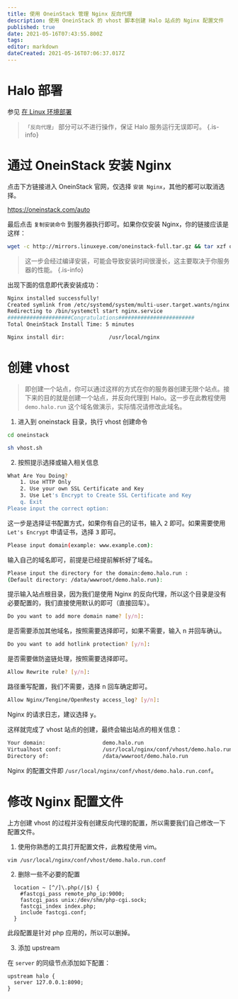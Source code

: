 ```yaml
---
title: 使用 OneinStack 管理 Nginx 反向代理
description: 使用 OneinStack 的 vhost 脚本创建 Halo 站点的 Nginx 配置文件
published: true
date: 2021-05-16T07:43:55.800Z
tags: 
editor: markdown
dateCreated: 2021-05-16T07:06:37.017Z
---
```


# Halo 部署

参见 [在 Linux 环境部署](/install/linux)

> `「反向代理」` 部分可以不进行操作，保证 Halo 服务运行无误即可。
{.is-info}

# 通过 OneinStack 安装 Nginx

点击下方链接进入 OneinStack 官网，仅选择 `安装 Nginx`，其他的都可以取消选择。

https://oneinstack.com/auto

最后点击 `复制安装命令` 到服务器执行即可。如果你仅安装 Nginx，你的链接应该是这样：

```bash
wget -c http://mirrors.linuxeye.com/oneinstack-full.tar.gz && tar xzf oneinstack-full.tar.gz && ./oneinstack/install.sh --nginx_option 1
```

> 这一步会经过编译安装，可能会导致安装时间很漫长，这主要取决于你服务器的性能。
{.is-info}

出现下面的信息即代表安装成功：

```bash
Nginx installed successfully!
Created symlink from /etc/systemd/system/multi-user.target.wants/nginx.service to /usr/lib/systemd/system/nginx.service.
Redirecting to /bin/systemctl start nginx.service
####################Congratulations########################
Total OneinStack Install Time: 5 minutes

Nginx install dir:              /usr/local/nginx
```

# 创建 vhost

> 即创建一个站点，你可以通过这样的方式在你的服务器创建无限个站点。接下来的目的就是创建一个站点，并反向代理到 Halo。这一步在此教程使用 `demo.halo.run` 这个域名做演示，实际情况请修改此域名。

1. 进入到 oneinstack 目录，执行 vhost 创建命令

```bash
cd oneinstack
```

```bash
sh vhost.sh
```

2. 按照提示选择或输入相关信息

```bash	
What Are You Doing?
	1. Use HTTP Only
	2. Use your own SSL Certificate and Key
	3. Use Let's Encrypt to Create SSL Certificate and Key
	q. Exit
Please input the correct option:
```

这一步是选择证书配置方式，如果你有自己的证书，输入 <kbd>2</kbd> 即可。如果需要使用 `Let's Encrypt` 申请证书，选择 <kbd>3</kbd> 即可。

```bash
Please input domain(example: www.example.com):
```

输入自己的域名即可，前提是已经提前解析好了域名。

```bash
Please input the directory for the domain:demo.halo.run :
(Default directory: /data/wwwroot/demo.halo.run):
```

提示输入站点根目录，因为我们是使用 Nginx 的反向代理，所以这个目录是没有必要配置的，我们直接使用默认的即可（直接回车）。

```bash
Do you want to add more domain name? [y/n]:
```

是否需要添加其他域名，按照需要选择即可，如果不需要，输入 <kbd>n</kbd> 并回车确认。

```bash
Do you want to add hotlink protection? [y/n]:
```

是否需要做防盗链处理，按照需要选择即可。

```bash
Allow Rewrite rule? [y/n]:
```

路径重写配置，我们不需要，选择 <kbd>n</kbd> 回车确定即可。

```bash
Allow Nginx/Tengine/OpenResty access_log? [y/n]:
```

Nginx 的请求日志，建议选择 <kbd>y</kbd>。

这样就完成了 vhost 站点的创建，最终会输出站点的相关信息：

```bash
Your domain:                  demo.halo.run
Virtualhost conf:             /usr/local/nginx/conf/vhost/demo.halo.run.conf
Directory of:                 /data/wwwroot/demo.halo.run
```

Nginx 的配置文件即 `/usr/local/nginx/conf/vhost/demo.halo.run.conf`。

# 修改 Nginx 配置文件

上方创建 vhost 的过程并没有创建反向代理的配置，所以需要我们自己修改一下配置文件。

1. 使用你熟悉的工具打开配置文件，此教程使用 vim。

```bash
vim /usr/local/nginx/conf/vhost/demo.halo.run.conf
```

2. 删除一些不必要的配置

```nginx
  location ~ [^/]\.php(/|$) {
    #fastcgi_pass remote_php_ip:9000;
    fastcgi_pass unix:/dev/shm/php-cgi.sock;
    fastcgi_index index.php;
    include fastcgi.conf;
  }
```

此段配置是针对 php 应用的，所以可以删掉。

3. 添加 upstream

在 `server` 的同级节点添加如下配置：

```nginx
upstream halo {
  server 127.0.0.1:8090;
}
```


